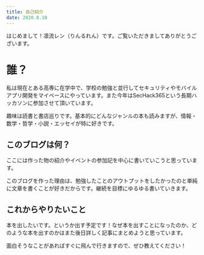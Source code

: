 ```yaml
---
title: 自己紹介
date: 2020.8.10
---
```

はじめまして！凛流レン（りんるれん）です。ご覧いただきましてありがとうございます。

# 誰？
私は現在とある高専に在学中で、学校の勉強と並行してセキュリティやモバイルアプリ開発をマイペースにやっています。また今年はSecHack365という長期ハッカソンに参加させて頂いています。

趣味は読書と書店巡りです。基本的にどんなジャンルの本も読みますが、情報・数学・哲学・小説・エッセイが特に好きです。

## このブログは何？
ここには作った物の紹介やイベントの参加記を中心に書いていこうと思っています。 

このブログを作った理由は、勉強したことのアウトプットをしたかったのと単純に文章を書くことが好きだからです。継続を目標にゆるゆる書いていきます。

## これからやりたいこと
本を出したいです。というか出す予定です！なぜ本を出すことになったのか、どのような本を出すのかはまた後日詳しく記事にまとめようと思っています。

面白そうなことがあればすぐに飛んで行きますので、ぜひ教えてください！